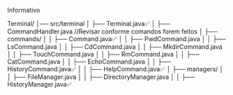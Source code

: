 Informativo

Terminal/
│── src/terminal
│   ├── Terminal.java✅
│   ├── CommandHandler.java //Revisar conforme comandos forem feitos
│   ├── commands/
│   │   ├── Command.java✅
│   │   ├── PwdCommand.java
│   │   ├── LsCommand.java
│   │   ├── CdCommand.java
│   │   ├── MkdirCommand.java
│   │   ├── TouchCommand.java
│   │   ├── RmCommand.java
│   │   ├── CatCommand.java
│   │   ├── EchoCommand.java
│   │   ├── HistoryCommand.java✅
│   │   ├── HelpCommand.java✅
│   ├── managers/
│   │   ├── FileManager.java
│   │   ├── DirectoryManager.java
│   │   ├── HistoryManager.java✅
